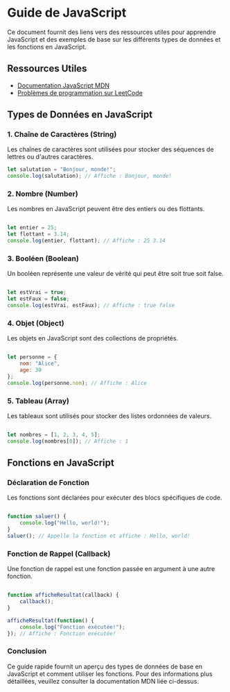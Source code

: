 # Guide de JavaScript

Ce document fournit des liens vers des ressources utiles pour apprendre JavaScript et des exemples de base sur les différents types de données et les fonctions en JavaScript.

## Ressources Utiles

- [Documentation JavaScript MDN](https://developer.mozilla.org/fr/docs/Web/JavaScript)
- [Problèmes de programmation sur LeetCode](https://leetcode.com/problemset/all/)

## Types de Données en JavaScript

### 1. Chaîne de Caractères (String)
Les chaînes de caractères sont utilisées pour stocker des séquences de lettres ou d'autres caractères.
```javascript
let salutation = "Bonjour, monde!";
console.log(salutation); // Affiche : Bonjour, monde!
```

### 2. Nombre (Number)

Les nombres en JavaScript peuvent être des entiers ou des flottants.

```javascript

let entier = 25;
let flottant = 3.14;
console.log(entier, flottant); // Affiche : 25 3.14
```

### 3. Booléen (Boolean)

Un booléen représente une valeur de vérité qui peut être soit true soit false.

```javascript

let estVrai = true;
let estFaux = false;
console.log(estVrai, estFaux); // Affiche : true false
```

### 4. Objet (Object)

Les objets en JavaScript sont des collections de propriétés.

```javascript

let personne = {
    nom: "Alice",
    age: 30
};
console.log(personne.nom); // Affiche : Alice
```

### 5. Tableau (Array)

Les tableaux sont utilisés pour stocker des listes ordonnées de valeurs.

```javascript

let nombres = [1, 2, 3, 4, 5];
console.log(nombres[0]); // Affiche : 1
```

## Fonctions en JavaScript

### Déclaration de Fonction

Les fonctions sont déclarées pour exécuter des blocs spécifiques de code.

```javascript

function saluer() {
    console.log("Hello, world!");
}
saluer(); // Appelle la fonction et affiche : Hello, world!
```

### Fonction de Rappel (Callback)

Une fonction de rappel est une fonction passée en argument à une autre fonction.

```javascript

function afficheResultat(callback) {
    callback();
}

afficheResultat(function() {
    console.log("Fonction exécutée!");
}); // Affiche : Fonction exécutée!
```

### Conclusion

Ce guide rapide fournit un aperçu des types de données de base en JavaScript et comment utiliser les fonctions. Pour des informations plus détaillées, veuillez consulter la documentation MDN liée ci-dessus.

